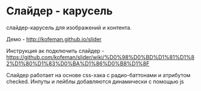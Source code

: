 Слайдер - карусель
===

слайдер-карусель для изображений и контента. 

Демо - http://kofeman.github.io/slider

Инструкция ак подключить слайдер - https://github.com/kofeman/slider/wiki/%D0%98%D0%BD%D1%81%D1%82%D1%80%D1%83%D0%BA%D1%86%D0%B8%D1%8F

Слайдер работает на основе css-хака с радио-баттонами и атрибутом checked. Инпуты и лейблы добавляются динамически с помощью js


